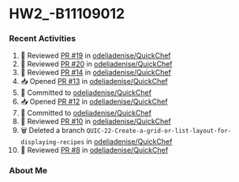 # HW2_-B11109012

### Recent Activities
<!--START_SECTION:activity-->
1. 🔎 Reviewed [PR #19](https://github.com/odeliadenise/QuickChef/pull/19) in [odeliadenise/QuickChef](https://github.com/odeliadenise/QuickChef)
2. 🔎 Reviewed [PR #20](https://github.com/odeliadenise/QuickChef/pull/20) in [odeliadenise/QuickChef](https://github.com/odeliadenise/QuickChef)
3. 🔎 Reviewed [PR #14](https://github.com/odeliadenise/QuickChef/pull/14) in [odeliadenise/QuickChef](https://github.com/odeliadenise/QuickChef)
4. 📥 Opened [PR #13](https://github.com/odeliadenise/QuickChef/pull/13) in [odeliadenise/QuickChef](https://github.com/odeliadenise/QuickChef)
5. 📝 Committed to [odeliadenise/QuickChef](https://github.com/odeliadenise/QuickChef/commit/f9cebe1d06f94d55d2be2ce2d411d9494e286bbc)
6. 📥 Opened [PR #12](https://github.com/odeliadenise/QuickChef/pull/12) in [odeliadenise/QuickChef](https://github.com/odeliadenise/QuickChef)
7. 📝 Committed to [odeliadenise/QuickChef](https://github.com/odeliadenise/QuickChef/commit/fc2718d0b23e833d5a7ed37fe4c951fd5c44ae6d)
8. 🔎 Reviewed [PR #10](https://github.com/odeliadenise/QuickChef/pull/10) in [odeliadenise/QuickChef](https://github.com/odeliadenise/QuickChef)
9. 🗑️ Deleted a branch `QUIC-22-Create-a-grid-or-list-layout-for-displaying-recipes` in [odeliadenise/QuickChef](https://github.com/odeliadenise/QuickChef)
10. 🔎 Reviewed [PR #8](https://github.com/odeliadenise/QuickChef/pull/8) in [odeliadenise/QuickChef](https://github.com/odeliadenise/QuickChef)
<!--END_SECTION:activity-->

### About Me
<!--MYLINKS:START -->
<!--MYLINKS:END -->
